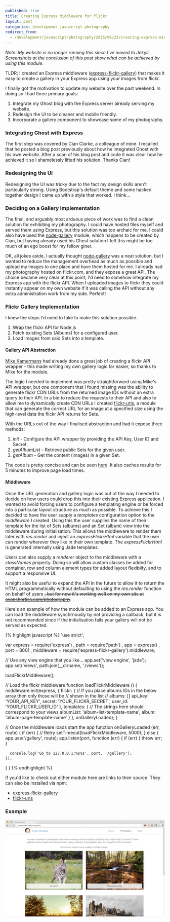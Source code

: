 ```yaml
---
published: true
title: Creating Express Middleware for flickr
layout: post
categories: development javascript photography
redirect_from:
  - /development/javascript/photography/2015/06/23/creating-express-middleware-for-flickr.html
---
```


_Note: My website is no longer running this since I've moved to Jekyll. Screenshots at the conclusion of this post show what can be achieved by using this module._

TLDR; I created an Express middleware ([express-flickr-gallery](https://github.com/evanshortiss/express-flickr-gallery/)) that makes it easy to create a gallery in your Express app using your images from flickr.

I finally got the motivation to update my website over the past weekend. In doing so I had three primary goals:

1. Integrate my Ghost blog with the Express server already serving my website.
2. Redesign the UI to be cleaner and mobile friendly.
3. Incorporate a gallery component to showcase some of my photography.


### Integrating Ghost with Express
The first step was covered by Cian Clarke, a colleague of mine. I recalled that he posted a blog post previously about how he integrated Ghost with his own website. After a scan of his blog post and code it was clear how he achieved it so I shamelessly lifted his solution. Thanks Cian!

### Redesigning the UI
Redesigning the UI was tricky due to the fact my design skills aren't particularly strong. Using Bootstrap's default theme and some hacked together design I came up with a style that worked. I think...


### Deciding on a Gallery Implementation
The final, and arguably most arduous piece of work was to find a clean solution for exhibiting my photography. I could have hosted files myself and served them using Express, but this solution was too archaic for me. I could also have used the [node-gallery](https://github.com/cianclarke/node-gallery) module, which happens to be created by Cian, but having already used his Ghost solution I felt this might be too much of an ego boost for my fellow giner.

OK, all jokes aside, I actually thought [node-gallery](https://github.com/cianclarke/node-gallery) was a neat solution, but I wanted to reduce the management overhead as much as possible and upload my images to one place and have them hosted for me. I already had my photography hosted on flickr.com, and they expose a great API. The choice became very clear at this point; I'd need to somehow integrate my Express app with the flickr API. When I uploaded images to flickr they could instantly appear on my own website if it was calling the API without any extra administration work from my side. Perfect!

### Flickr Gallery Implementation
I knew the steps I'd need to take to make this solution possible.

1. Wrap the flickr API for Node.js
1. Fetch existing Sets (Albums) for a configured user.
2. Load images from said Sets into a template.

#### Gallery API Abstraction

[Mike Kamermans](https://github.com/Pomax) had already done a great job of creating a flickr API wrapper - this made writing my own gallery logic far easier, so thanks to Mike for the module.

The logic I needed to implement was pretty straightforward using Mike's API wrapper, but one component that I found missing was the ability to generate flickr CDN URLs from the returned image IDs without an extra query to their API. In a bid to reduce the requests to their API and also to allow me to dynamically create CDN URLs I created [flickr-urls](https://github.com/evanshortiss/flickr-url), a module that can generate the correct URL for an image at a specified size using the high-level data the flickr API returns for Sets.

With the URLs out of the way I finalised abstraction and had it expose three methods:

1. _init_ - Configure the API wrapper by providing the API Key, User ID and Secret.
2. _getAlbumList_ - Retrieve public Sets for the given user.
3. _getAlbum_ - Get the content (images) in a given Set.

The code is pretty concise and can be seen [here](https://github.com/evanshortiss/express-flickr-gallery/blob/master/lib/flickr.js). It also caches results for 5 minutes to improve page load times.

#### Middleware
Once the URL generation and gallery logic was out of the way I needed to decide on how users could drop this into their existing Express application. I wanted to avoid forcing users to configure a templating engine or be forced into a particular layout structure as much as possible. To achieve this I decided to have the user supply a _templates_ configuration option to the _middleware_ I created. Using this the user supplies the name of their template for the list of Sets (albums) and an Set (album) view into the middleware during initialisation. This allows the middleware to render them later with _res.render_ and inject an _expressFlickrHtml_ variable that the user can render wherever they like in their own template. The _expressFlickrHtml_ is generated internally using Jade templates.

Users can also supply a _renderer_ object to the middleware with a _classNames_ property. Doing so will allow custom classes be added for container, row and column element types for added layout flexibilty, and to support a responsive UI.

It might also be useful to expand the API in the future to allow it to return the HTML programmatically without defaulting to using the _res.render_ function on behalf of users ~~, but for now it's working well on my own site at [evanshortiss.com/photography](https://evanshortiss.com/photography)~~.

Here's an example of how the module can be added to an Express app. You can load the middleware synchrnously by not providing a callback, but it is not recommended since if the initialisation fails your gallery will not be served as expected.

{% highlight javascript %}
'use strict';

var express = require('express')
  , path = require('path')
  , app = express()
  , port = 8001
  , middleware = require('express-flickr-gallery').middleware;

// Use any view engine that you like...
app.set('view engine', 'jade');
app.set('views', path.join(__dirname, './views'));

loadFlickrMiddleware();

// Load the flickr middleware
function loadFlickrMiddleware () {
  middleware.init(express, {
    flickr: {
      // If you place albums IDs in the below array then only those will be
      // shown in the list
      // albums: []
      api_key: 'YOUR_API_KEY',
      secret: 'YOUR_FLICKR_SECRET',
      user_id: 'YOUR_FLICKR_USER_ID'
    },
    templates: {
      // The strings here should correspond to your views
      albumList: 'album-list-template-name',
      album: 'album-page-template-name'
    }
  }, onGalleryLoaded);
}

// Once the middleware loads start the app
function onGalleryLoaded (err, route) {
  if (err) {
    // Retry
    setTimeout(loadFlickrMiddleware, 5000);
  } else {
   	app.use('/gallery', route);
    app.listen(port, function (err) {
      if (err) {
        throw err;
      }

      console.log('Go to 127.0.0.1:%s%s', port, '/gallery');
    });
  }
}
{% endhighlight %}


If you'd like to check out either module here are links to their source. They can also be installed via npm:

* [express-flickr-gallery](https://github.com/evanshortiss/express-flickr-gallery)
* [flickr-urls](https://github.com/evanshortiss/flickr-urls)

### Example
![](/res/img/posts/2015-06-23-creating-express-middleware-for-flickr/website-screenshot.png)
